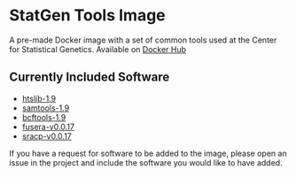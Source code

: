 # StatGen Tools Image #

A pre-made Docker image with a set of common tools used at the Center for Statistical Genetics. Available on [Docker Hub](https://hub.docker.com/r/statgen/statgen-tools)

## Currently Included Software ##

* [htslib-1.9](http://www.htslib.org)
* [samtools-1.9](http://www.htslib.org)
* [bcftools-1.9](http://www.htslib.org)
* [fusera-v0.0.17](https://github.com/mitre/fusera)
* [sracp-v0.0.17](https://github.com/mitre/fusera)

If you have a request for software to be added to the image, please open an issue in the project and include the software you would like to have added.

